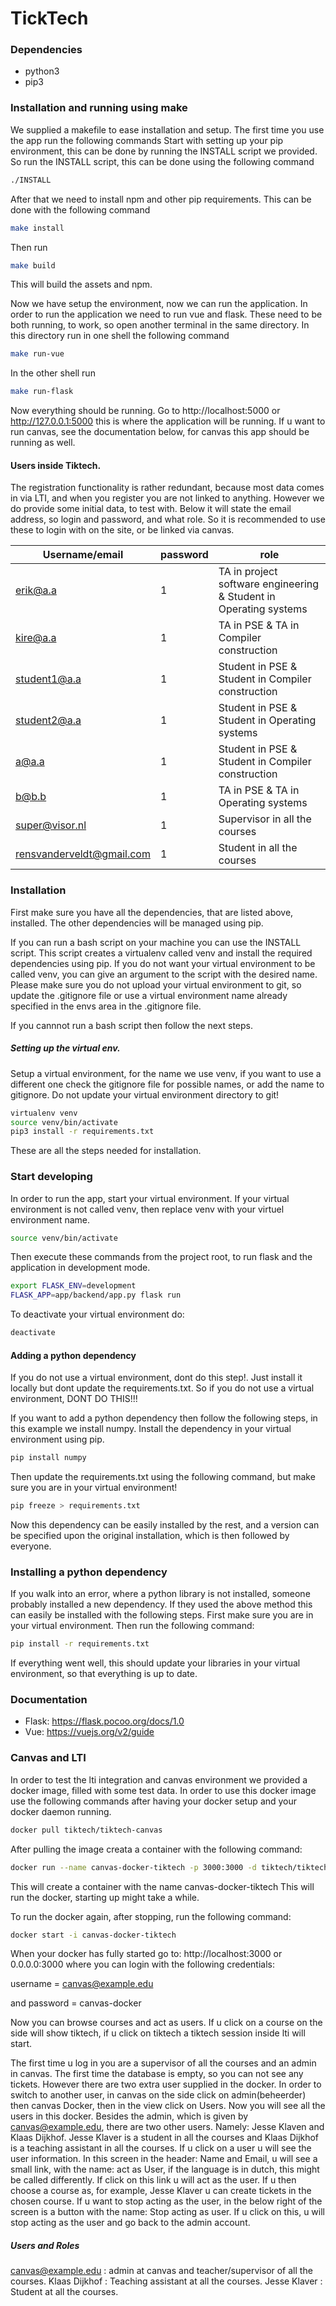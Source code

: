 # TickTech


### Dependencies
- python3
- pip3

### Installation and running using make
We supplied a makefile to ease installation and setup.
The first time you use the app run the following commands
Start with setting up your pip environment, this can be done
by running the INSTALL script we provided.
So run the INSTALL script, this can be done using the following command
```sh
./INSTALL
```
After that we need to install npm and other pip requirements.
This can be done with the following command
```sh
make install
```
Then run
```sh
make build
```
This will build the assets and npm.

Now we have setup the environment, now we can run the application.
In order to run the application we need to run vue and flask. These need to be
both running, to work, so open another terminal in the same directory.
In this directory run in one shell the following command
```sh
make run-vue
```
In the other shell run
```sh
make run-flask
```

Now everything should be running. Go to http://localhost:5000 or http://127.0.0.1:5000
this is where the application will be running.
If u want to run canvas, see the documentation below, for canvas this app should be running as well.

#### Users inside Tiktech.
The registration functionality is rather redundant, because most data comes in via LTI, and
when you register you are not linked to anything. However we do provide some initial data,
to test with. Below it will state the email address, so login and password, and what role.
So it is recommended to use these to login with on the site, or be linked via canvas.

| Username/email            | password | role                                                               |
| --------------            | -------- | ----                                                               |
| erik@a.a                  |        1 | TA in project software engineering &  Student in Operating systems |
| kire@a.a                  |        1 | TA in PSE & TA in Compiler construction                            |
| student1@a.a              |        1 | Student in PSE & Student in Compiler construction                  |
| student2@a.a              |        1 | Student in PSE & Student in Operating systems                      |
| a@a.a                     |        1 | Student in PSE & Student in Compiler construction                  |
| b@b.b                     |        1 | TA in PSE & TA in Operating systems                                |
| super@visor.nl            |        1 | Supervisor in all the courses                                      |
| rensvanderveldt@gmail.com |        1 | Student in all the courses                                         |


### Installation
First make sure you have all the dependencies, that are listed above, installed.
The other dependencies will be managed using pip.

If you can run a bash script on your machine you can use the INSTALL script.
This script creates a virtualenv called venv and install the required dependencies
using pip. If you do not want your virtual environment to be called venv, you can give an argument to the script
with the desired name. Please make sure you do not upload your virtual environment to git, so update the .gitignore file
or use a virtual environment name already specified in the envs area in the .gitignore file.

If you cannnot run a bash script then follow the next steps.

##### Setting up the virtual env.
Setup a virtual environment, for the name we use venv, if you want to use a different one
check the gitignore file for possible names, or add the name to gitignore. Do not update your
virtual environment directory to git!

```sh
virtualenv venv
source venv/bin/activate
pip3 install -r requirements.txt
```
These are all the steps needed for installation.

### Start developing
In order to run the app, start your virtual environment.
If your virtual environment is not called venv, then replace venv with your virtuel environment name.
```sh
source venv/bin/activate
```

Then execute these commands from the project root, to run flask and the application in development mode.
```sh
export FLASK_ENV=development
FLASK_APP=app/backend/app.py flask run
```

To deactivate your virtual environment do:
```sh
deactivate
```

#### Adding a python dependency
If you do not use a virtual environment, dont do this step!. Just install it locally
but dont update the requirements.txt. So if you do not use a virtual environment, DONT DO THIS!!!

If you want to add a python dependency then follow the following steps, in this example we install numpy.
Install the dependency in your virtual environment using pip.
```sh
pip install numpy
```
Then update the requirements.txt using the following command, but make sure you are in your virtual environment!
```sh
pip freeze > requirements.txt
```
Now this dependency can be easily installed by the rest, and a version can be specified upon the original installation, which
is then followed by everyone.


### Installing a python dependency
If you walk into an error, where a python library is not installed, someone probably installed a new dependency.
If they used the above method this can easily be installed with the following steps.
First make sure you are in your virtual environment.
Then run the following command:
```sh
pip install -r requirements.txt
```
If everything went well, this should update your libraries in your virtual environment, so that everything is up to
date.

### Documentation
 - Flask: https://flask.pocoo.org/docs/1.0
 - Vue: https://vuejs.org/v2/guide

### Canvas and LTI
 In order to test the lti integration and canvas environment we provided a docker image, filled with some test data.
 In order to use this docker image use the following commands after having your docker setup and your
 docker daemon running.
 ```sh
 docker pull tiktech/tiktech-canvas
 ```
 After pulling the image creata a container with the following command:
```sh
docker run --name canvas-docker-tiktech -p 3000:3000 -d tiktech/tiktech-canvas
```
This will create a container with the name canvas-docker-tiktech
This will run the docker, starting up might take a while.

To run the docker again, after stopping, run the following command:
```sh
docker start -i canvas-docker-tiktech
```

When your docker has fully started go to:
http://localhost:3000 or 0.0.0.0:3000 where you can login with the following credentials:

username = canvas@example.edu

and password = canvas-docker

Now you can browse courses and act as users. If u click on a course on the side will show
tiktech, if u click on tiktech a tiktech session inside lti will start.

The first time u log in you are a supervisor of all the courses and an admin in canvas.
The first time the database is empty, so you can not see any tickets. However there are two
extra user supplied in the docker. In order to switch to another user, in canvas on the side
click on admin(beheerder) then canvas Docker, then in the view click on Users. Now you will see all
the users in this docker. Besides the admin, which is given by canvas@example.edu, there are two other users.
Namely: Jesse Klaven and Klaas Dijkhof. Jesse Klaver is a student in all the courses and Klaas Dijkhof
is a teaching assistant in all the courses. If u click on a user u will see the user information. In this screen
in the header: Name and Email, u will see a small link, with the name: act as User, if the language is in dutch, this might
be called differently. If click on this link u will act as the user. If u then choose a course as, for example, Jesse Klaver
u can create tickets in the chosen course. If u want to stop acting as the user, in the below right of the screen is a button
with the name: Stop acting as user. If u click on this, u will stop acting as the user and go back to
the admin account.

##### Users and Roles
canvas@example.edu : admin at canvas and teacher/supervisor of all the courses.
Klaas Dijkhof : Teaching assistant at all the courses.
Jesse Klaver : Student at all the courses.
